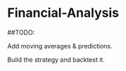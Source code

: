 # Financial-Analysis

##TODO:

Add moving averages & predictions.

Build the strategy and backtest it.
